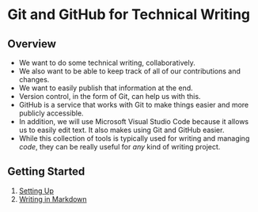 # Git and GitHub for Technical Writing

## Overview

* We want to do some technical writing, collaboratively.
* We also want to be able to keep track of all of our contributions and changes.
* We want to easily publish that information at the end.
* Version control, in the form of Git, can help us with this.
* GitHub is a service that works with Git to make things easier and more publicly accessible.
* In addition, we will use Microsoft Visual Studio Code because it allows us to easily edit text. It also makes using Git and GitHub easier.
* While this collection of tools is typically used for writing and managing *code*, they can be really useful for *any* kind of writing project.

## Getting Started

1. [Setting Up](settingup.md)
2. [Writing in Markdown](markdown.md)
